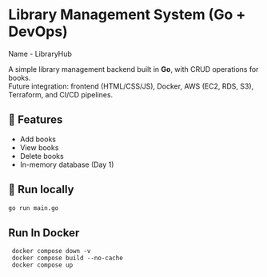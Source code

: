 # Library Management System (Go + DevOps)
Name - LibraryHub

A simple library management backend built in **Go**, with CRUD operations for books.  
Future integration: frontend (HTML/CSS/JS), Docker, AWS (EC2, RDS, S3), Terraform, and CI/CD pipelines.

## 🚀 Features
- Add books
- View books
- Delete books
- In-memory database (Day 1)

## 🔧 Run locally
```bash
go run main.go
```
## Run In Docker
```
 docker compose down -v
 docker compose build --no-cache
 docker compose up
 ```
 
